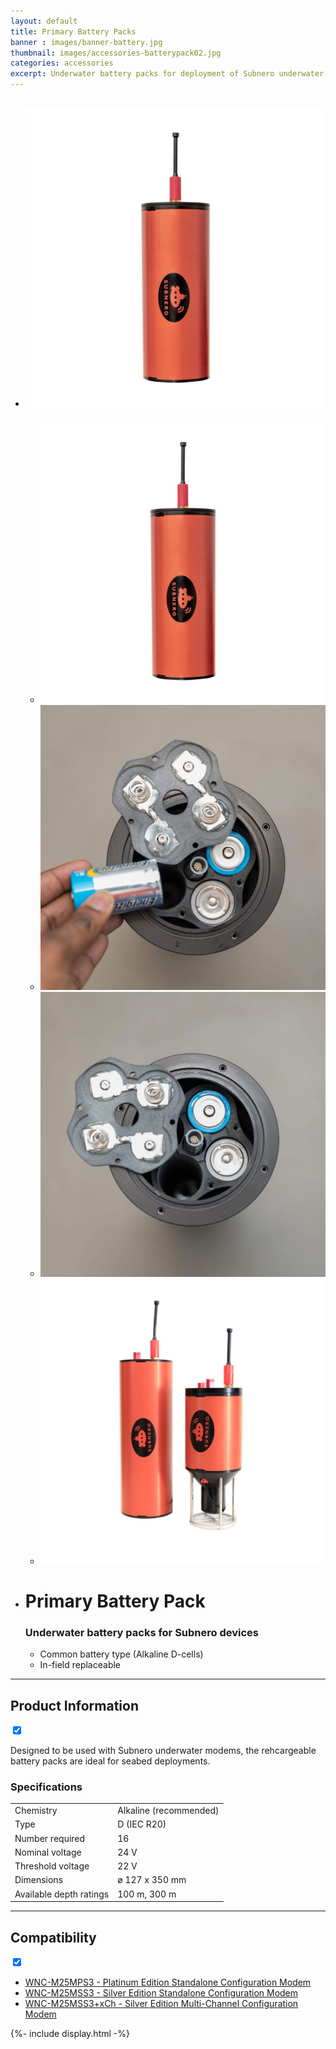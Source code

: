 ```yaml
---
layout: default
title: Primary Battery Packs
banner : images/banner-battery.jpg
thumbnail: images/accessories-batterypack02.jpg
categories: accessories
excerpt: Underwater battery packs for deployment of Subnero underwater modems.
---
```


<div class='full tall' style='background-image: url({{site.baseurl}}/{{page.banner}});'>
  <div class='row'>
    <div class='large-12 columns'>
      <!-- {% include section-header.html title=page.title tagline=page.tagline color=page.title_color class="big" %} -->
    </div>
  </div>
  <div class='four spacing'></div>
  <div class='four spacing'></div>
</div>

<div class='full bg-grey'>
  <div class='row'>
      <ul class='gfXsQG'>
        <li class='accessories'>
            <div class='mod modBlogPost big'>
              <img id='main-img' src='/images/accessories-batterypack02.jpg'>
            </div>
            <div class='modGallery'>
              <ul class='media modTeamMember gallery shortcode-list'>
                <li class="member current-li"><a class='image-nav'><img src='/images/accessories-batterypack02.jpg'></a></li>
                <li class="member"><a class='image-nav'><img src='/images/accessories-batterypack03.jpg'></a></li>
                <li class="member"><a class='image-nav'><img src='/images/accessories-batterypack04.jpg'></a></li>
                <li class="member"><a class='image-nav'><img src='/images/accessories-batterypack01.jpg'></a></li>
              </ul>
            </div>
        </li>
        <li class='accessories'>
          <div class='hOXnHC'>
            <h1>Primary Battery Pack</h1>
            <h3>Underwater battery packs for Subnero devices</h3>
            <ul>
              <li>Common battery type (Alkaline D-cells)</li>
              <li>In-field replaceable</li>
            </ul>
          </div>
        </li>
      </ul>
      <hr>
      <div class='wrap-collapsible'>
        <h2>Product Information</h2>
        <input id ='product' class='toggle' type='checkbox' checked>
        <label class='lbl-toggle' for='product'></label>
        <div class='collapsible-content'>
          <p>Designed to be used with Subnero underwater modems, the rehcargeable battery packs are ideal for seabed deployments.</p>
          <h3>Specifications</h3>
          <table style="width:100%">
            <tr>
              <td>Chemistry</td>
              <td>Alkaline (recommended)</td>
            </tr>
            <tr>
              <td>Type</td>
              <td>D (IEC R20)</td>
            </tr>
            <tr>
              <td>Number required</td>
              <td>16</td>
            </tr>
            <tr>
              <td>Nominal voltage</td>
              <td>24 V</td>
            </tr>
            <tr>
              <td>Threshold voltage</td>
              <td>22 V</td>
            </tr>
            <tr>
              <td>Dimensions</td>
              <td>ø 127 x 350 mm</td>
            </tr>
            <tr>
              <td>Available depth ratings</td>
              <td>100 m, 300 m</td>
            </tr>
          </table>
        </div>
      </div>
      <hr>
      <div class='wrap-collapsible'>
        <h2>Compatibility</h2>
        <input id ='compatibility' class='toggle' type='checkbox' checked>
        <label class='lbl-toggle' for='compatibility'></label>
        <div class='collapsible-content'>
          <ul class="shortcode-list">
            <li><a href="{{site.baseurl}}/products/wnc-m25mps3">WNC-M25MPS3 - Platinum Edition Standalone Configuration Modem</a></li>
            <li><a href="{{site.baseurl}}/products/wnc-m25mss3">WNC-M25MSS3 - Silver Edition Standalone Configuration Modem</a></li>
            <li><a href="{{site.baseurl}}/products/wnc-m25mss3+xch">WNC-M25MSS3+xCh - Silver Edition Multi-Channel Configuration Modem</a></li>
          </ul>
      </div>
  </div>
</div>
{%- include display.html -%}